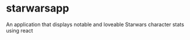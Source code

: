 # starwarsapp
An application that displays notable and loveable Starwars character stats using react
